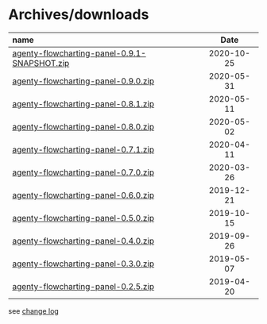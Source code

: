 # Archives/downloads

| name | Date |
|:---|:----:|
|[agenty-flowcharting-panel-0.9.1-SNAPSHOT.zip](archives/agenty-flowcharting-panel-0.9.1-SNAPSHOT.zip)|2020-10-25|
|[agenty-flowcharting-panel-0.9.0.zip](https://grafana.com/api/plugins/agenty-flowcharting-panel/versions/0.9.0/download)|2020-05-31|
|[agenty-flowcharting-panel-0.8.1.zip](https://grafana.com/api/plugins/agenty-flowcharting-panel/versions/0.8.1/download)|2020-05-11|
|[agenty-flowcharting-panel-0.8.0.zip](https://grafana.com/api/plugins/agenty-flowcharting-panel/versions/0.8.0/download)|2020-05-02|
|[agenty-flowcharting-panel-0.7.1.zip](https://grafana.com/api/plugins/agenty-flowcharting-panel/versions/0.7.1/download)|2020-04-11|
|[agenty-flowcharting-panel-0.7.0.zip](https://grafana.com/api/plugins/agenty-flowcharting-panel/versions/0.7.0/download)|2020-03-26|
|[agenty-flowcharting-panel-0.6.0.zip](https://grafana.com/api/plugins/agenty-flowcharting-panel/versions/0.6.0/download)|2019-12-21|
|[agenty-flowcharting-panel-0.5.0.zip](https://grafana.com/api/plugins/agenty-flowcharting-panel/versions/0.5.0/download)|2019-10-15|
|[agenty-flowcharting-panel-0.4.0.zip](https://grafana.com/api/plugins/agenty-flowcharting-panel/versions/0.4.0/download)|2019-09-26|
|[agenty-flowcharting-panel-0.3.0.zip](https://grafana.com/api/plugins/agenty-flowcharting-panel/versions/0.3.0/download)|2019-05-07|
|[agenty-flowcharting-panel-0.2.5.zip](https://grafana.com/api/plugins/agenty-flowcharting-panel/versions/0.2.5/download)|2019-04-20|
  
see [change log](./CHANGELOG.md)